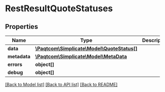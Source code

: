 # RestResultQuoteStatuses

## Properties

 Name         | Type                                                      | Description | Notes      
--------------|-----------------------------------------------------------|-------------|------------
 **data**     | [**\Paqtcom\Simplicate\Model\QuoteStatus[]**](QuoteStatus.md) |             | [optional] 
 **metadata** | [**\Paqtcom\Simplicate\Model\MetaData**](MetaData.md)         |             | [optional] 
 **errors**   | **object[]**                                              |             | [optional] 
 **debug**    | **object[]**                                              |             | [optional] 

[[Back to Model list]](../README.md#documentation-for-models) [[Back to API list]](../README.md#documentation-for-api-endpoints) [[Back to README]](../README.md)


